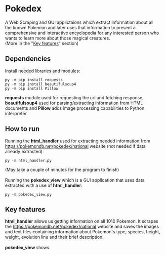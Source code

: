 # Pokedex
A Web Scraping and GUI applictaions which extract information about all the known Pokemon and later uses that information to present a comprehensive and interactive encyclopedia for any interested person who wants to learn more about those magical creatures.<br />
(More in the "[Key features](#Key-features)" section)

## Dependencies
Install needed libraries and modules:
```
py -m pip install requests
py -m pip install beautifulsoup4
py -m pip install Pillow
```
**requests** module used for requesting the url and fetching response, **beautifulsoup4** used for parsing/extracting information from HTML documents and **Pillow** adds image processing capabilities to Python interpreter.

## How to run
Running the **html_handler** used for extracting needed information from https://pokemondb.net/pokedex/national website (not needed if data already extracted):
```
py -m html_handler.py
```
(May take a couple of minutes for the program to finish)
<br /><br />
Running the **pokedex_view** which is a GUI application that uses data extracted with a use of **html_handler**:
```
py -m pokedex_view.py
```
## Key features
**html_handler** allows us getting information on all 1010 Pokemon. It scrapes the https://pokemondb.net/pokedex/national website and saves the images and text files containing information about Pokemon's type, species, height, weight, evolution line and their brief description.<br /><br />
**pokedex_view** shows

